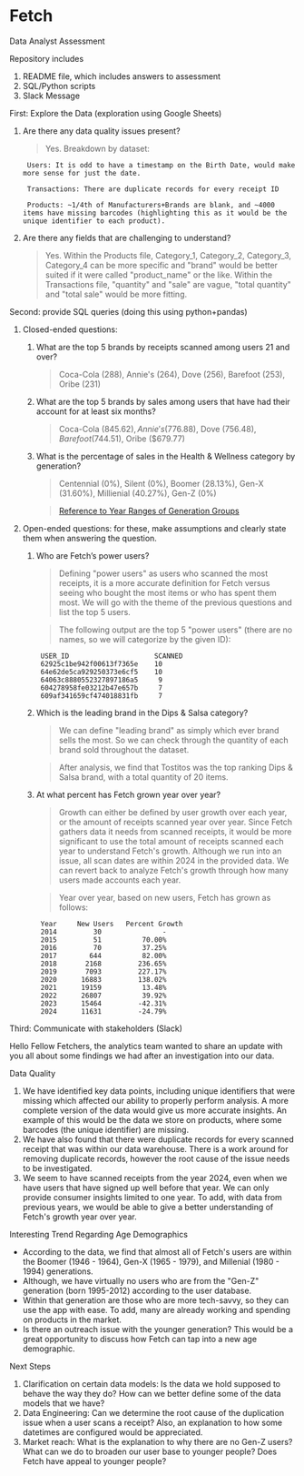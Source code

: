 # Fetch
Data Analyst Assessment

Repository includes
1. README file, which includes answers to assessment
2. SQL/Python scripts
3. Slack Message


First: Explore the Data (exploration using Google Sheets)
1. Are there any data quality issues present?
    >Yes. Breakdown by dataset:

        Users: It is odd to have a timestamp on the Birth Date, would make more sense for just the date.

        Transactions: There are duplicate records for every receipt ID

        Products: ~1/4th of Manufacturers+Brands are blank, and ~4000 items have missing barcodes (highlighting this as it would be the unique identifier to each product).

2. Are there any fields that are challenging to understand?

    >Yes. Within the Products file, Category_1, Category_2, Category_3, Category_4 can be more specific and "brand" would be better suited if it were called "product_name" or the like. Within the Transactions file, "quantity" and "sale" are vague, "total quantity" and "total sale" would be more fitting.


Second: provide SQL queries (doing this using python+pandas)
1. Closed-ended questions:

    1. What are the top 5 brands by receipts scanned among users 21 and over?
        >Coca-Cola (288), Annie's (264), Dove (256), Barefoot (253), Oribe (231)
    2. What are the top 5 brands by sales among users that have had their account for at least six months?
        >Coca-Cola ($845.62), Annie's ($776.88), Dove ($756.48), Barefoot ($744.51), Oribe ($679.77)
    3. What is the percentage of sales in the Health & Wellness category by generation?
        >Centennial (0%), Silent (0%), Boomer (28.13%), Gen-X (31.60%), Millienial (40.27%), Gen-Z (0%)

        >[Reference to Year Ranges of Generation Groups](https://libguides.usc.edu/busdem/age)

2. Open-ended questions: for these, make assumptions and clearly state them when answering the question.

    1. Who are Fetch’s power users?
        >Defining "power users" as users who scanned the most receipts, it is a more accurate definition for Fetch versus seeing who bought the most items or who has spent them most. We will go with the theme of the previous questions and list the top 5 users.

        >The following output are the top 5 "power users" (there are no names, so we will categorize by the given ID):

            USER_ID                     SCANNED
            62925c1be942f00613f7365e    10
            64e62de5ca929250373e6cf5    10
            64063c8880552327897186a5     9
            604278958fe03212b47e657b     7
            609af341659cf474018831fb     7
    2. Which is the leading brand in the Dips & Salsa category?
        > We can define "leading brand" as simply which ever brand sells the most. So we can check through the quantity of each brand sold throughout the dataset.

        >After analysis, we find that Tostitos was the top ranking Dips & Salsa brand, with a total quantity of 20 items.
    3. At what percent has Fetch grown year over year?
        >Growth can either be defined by user growth over each year, or the amount of receipts scanned year over year. Since Fetch gathers data it needs from scanned receipts, it would be more significant to use the total amount of receipts scanned each year to understand Fetch's growth. Although we run into an issue, all scan dates are within 2024 in the provided data. We can revert back to analyze Fetch's growth through how many users made accounts each year.

        >Year over year, based on new users, Fetch has grown as follows:

            Year     New Users   Percent Growth
            2014         30               -
            2015         51          70.00%
            2016         70          37.25%
            2017        644          82.00%
            2018       2168         236.65%
            2019       7093         227.17%
            2020      16883         138.02%
            2021      19159          13.48%
            2022      26807          39.92%
            2023      15464         -42.31%
            2024      11631         -24.79%

Third: Communicate with stakeholders (Slack)
    
Hello Fellow Fetchers, the analytics team wanted to share an update with you all about some findings we had after an investigation into our data.

Data Quality
1. We have identified key data points, including unique identifiers that were missing which affected our ability to properly perform analysis. A more complete version of the data would give us more accurate insights. An example of this would be the data we store on products, where some barcodes (the unique identifier) are missing.
2. We have also found that there were duplicate records for every scanned receipt that was within our data warehouse. There is a work around for removing duplicate records, however the root cause of the issue needs to be investigated.
3. We seem to have scanned receipts from the year 2024, even when we have users that have signed up well before that year. We can only provide consumer insights limited to one year. To add, with data from previous years, we would be able to give a better understanding of Fetch's growth year over year.

Interesting Trend Regarding Age Demographics
- According to the data, we find that almost all of Fetch's users are within the Boomer (1946 - 1964), Gen-X (1965 - 1979), and Millenial (1980 - 1994) generations. 
- Although, we have virtually no users who are from the "Gen-Z" generation (born 1995-2012) according to the user database. 
- Within that generation are those who are more tech-savvy, so they can use the app with ease. To add, many are already working and spending on products in the market.
- Is there an outreach issue with the younger generation? This would be a great opportunity to discuss how Fetch can tap into a new age demographic. 

Next Steps
1. Clarification on certain data models: Is the data we hold supposed to behave the way they do? How can we better define some of the data models that we have?
2. Data Engineering: Can we determine the root cause of the duplication issue when a user scans a receipt? Also, an explanation to how some datetimes are configured would be appreciated.
3. Market reach: What is the explanation to why there are no Gen-Z users? What can we do to broaden our user base to younger people? Does Fetch have appeal to younger people?